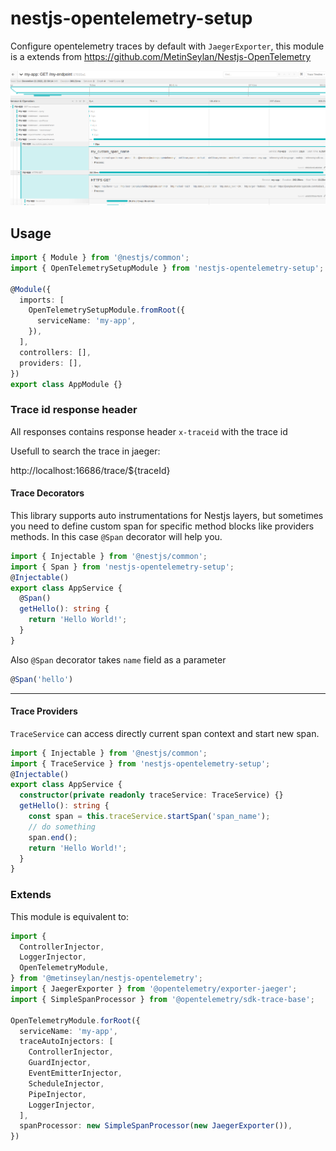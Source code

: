 # nestjs-opentelemetry-setup

Configure opentelemetry traces by default with `JaegerExporter`, this module is a extends from https://github.com/MetinSeylan/Nestjs-OpenTelemetry

![jaeger-trace.png](./images//jaeger-trace.png)
## Usage

```ts
import { Module } from '@nestjs/common';
import { OpenTelemetrySetupModule } from 'nestjs-opentelemetry-setup';

@Module({
  imports: [
    OpenTelemetrySetupModule.fromRoot({
      serviceName: 'my-app',
    }),
  ],
  controllers: [],
  providers: [],
})
export class AppModule {}
```

### Trace id response header

All responses contains response header `x-traceid` with the trace id

Usefull to search the trace in jaeger:

http://localhost:16686/trace/${traceId}

#### Trace Decorators
This library supports auto instrumentations for Nestjs layers, but sometimes you need to define custom span for specific method blocks like providers methods. In this case `@Span` decorator will help you.
```ts
import { Injectable } from '@nestjs/common';
import { Span } from 'nestjs-opentelemetry-setup';
@Injectable()
export class AppService {
  @Span()
  getHello(): string {
    return 'Hello World!';
  }
}
```
Also `@Span` decorator takes `name` field as a parameter
```ts
@Span('hello')
```
***
#### Trace Providers

`TraceService` can access directly current span context and start new span.
```ts
import { Injectable } from '@nestjs/common';
import { TraceService } from 'nestjs-opentelemetry-setup';
@Injectable()
export class AppService {
  constructor(private readonly traceService: TraceService) {}
  getHello(): string {
    const span = this.traceService.startSpan('span_name');
    // do something
    span.end();
    return 'Hello World!';
  }
}
```

### Extends

This module is equivalent to:

```ts
import {
  ControllerInjector,
  LoggerInjector,
  OpenTelemetryModule,
} from '@metinseylan/nestjs-opentelemetry';
import { JaegerExporter } from '@opentelemetry/exporter-jaeger';
import { SimpleSpanProcessor } from '@opentelemetry/sdk-trace-base';

OpenTelemetryModule.forRoot({
  serviceName: 'my-app',
  traceAutoInjectors: [
    ControllerInjector,
    GuardInjector,
    EventEmitterInjector,
    ScheduleInjector,
    PipeInjector,
    LoggerInjector,
  ],
  spanProcessor: new SimpleSpanProcessor(new JaegerExporter()),
})
```
